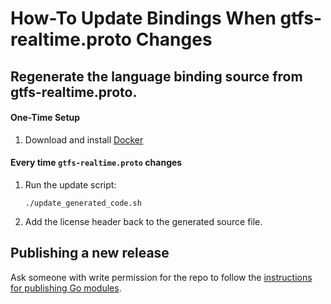 # How-To Update Bindings When gtfs-realtime.proto Changes

## Regenerate the language binding source from gtfs-realtime.proto.

#### One-Time Setup

1. Download and install [Docker](https://docs.docker.com/get-docker/)

#### Every time `gtfs-realtime.proto` changes

1. Run the update script:

    ```
    ./update_generated_code.sh
    ```

1. Add the license header back to the generated source file.

## Publishing a new release

Ask someone with write permission for the repo to follow the [instructions for publishing Go modules](https://go.dev/blog/publishing-go-modules).